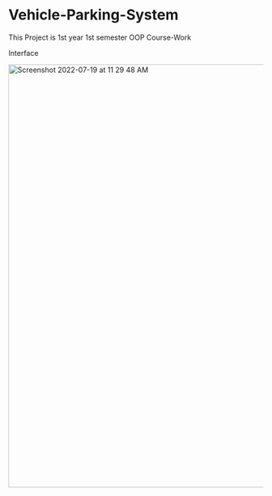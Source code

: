 # Vehicle-Parking-System
This Project is 1st year 1st semester OOP Course-Work

Interface

<img width="835" alt="Screenshot 2022-07-19 at 11 29 48 AM" src="https://user-images.githubusercontent.com/84431272/184062863-dde895ba-be93-45e1-8cc2-ccd2731d5ae8.png">
